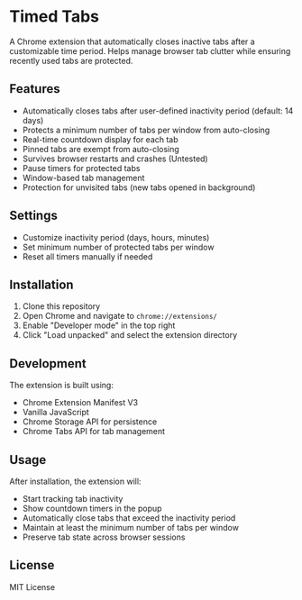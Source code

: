 # Timed Tabs
A Chrome extension that automatically closes inactive tabs after a customizable time period. Helps manage browser tab clutter while ensuring recently used tabs are protected.

## Features
- Automatically closes tabs after user-defined inactivity period (default: 14 days)
- Protects a minimum number of tabs per window from auto-closing
- Real-time countdown display for each tab
- Pinned tabs are exempt from auto-closing
- Survives browser restarts and crashes (Untested)
- Pause timers for protected tabs
- Window-based tab management
- Protection for unvisited tabs (new tabs opened in background)

## Settings
- Customize inactivity period (days, hours, minutes)
- Set minimum number of protected tabs per window
- Reset all timers manually if needed

## Installation
1. Clone this repository
2. Open Chrome and navigate to `chrome://extensions/`
3. Enable "Developer mode" in the top right
4. Click "Load unpacked" and select the extension directory

## Development
The extension is built using:
- Chrome Extension Manifest V3
- Vanilla JavaScript
- Chrome Storage API for persistence
- Chrome Tabs API for tab management

## Usage
After installation, the extension will:
- Start tracking tab inactivity
- Show countdown timers in the popup
- Automatically close tabs that exceed the inactivity period
- Maintain at least the minimum number of tabs per window
- Preserve tab state across browser sessions

## License
MIT License
